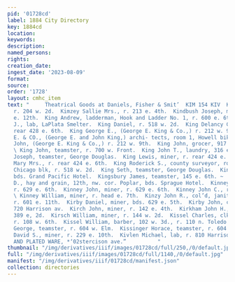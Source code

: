 ```yaml
---
pid: '01728cd'
label: 1884 City Directory
key: 1884cd
location: 
keywords: 
description: 
named_persons: 
rights: 
creation_date: 
ingest_date: '2023-08-09'
format: 
source: 
order: '1728'
layout: cmhc_item
text: "     Theatrical Goods at Daniels, Fisher & Smit’  KIM 154 KIV  Kimball William,
  r. 204 w. 2d.  Kimzey Sallie Mrs., r. 213 e. 4th.  Kindbush Joseph, miner, r. 402
  e. 12th.  King Andrew, ladderman, Hook and Ladder No. 1, r. 600 e. 6th.  King A.
  J., lab, LaPlata Smelter.  King Daniel, r. 518 w. 2d.  King Delancy C., miner, r.
  rear 428 e. 6th.  King George E., (George E. King & Co.,) r. 212 w. 9th.  KING GEORGE
  E. & CO., (George E. and John King,) archi- tects, room 1, Howell bik. . 1  King
  John, (George E. King & Co.,) r. 212 w. 9th.  King John, grocer, 917 n. Poplar.
  \ King John, teamster, r. 700 w. Front.  King John T., laundry, 316 e. 4th.  King
  Joseph, teamster, George Douglas.  King Lewis, miner, r. rear 424 e. 6th.  King
  Mary Mrs., r. rear 424 e. 6th.  King Roderick S., county surveyor, rooms 1 and 5,
  Chicago blk, r. 518 w. 2d.  King Seth, teamster, George Douglas.  King Thomas, miner,
  bds. Grand Pacific Hotel.  Kingsbury James, teamster, 145 e. 6th. ~  Kinnear George
  D., hay and grain, 12th, nw. cor. Poplar, bds. Sprague Hotel.  Kinney Felix, miner,
  r. 629 e. 6th.  Kinney John, miner, r. 629 e. 6th.  Kinney John C., r. 310 e. 7th.
  \ Kinney William, miner, r. head e. 7th.  Kinzy John R., col’d, janitor, P. O.,
  r. 601 e. 11th.  Kirby Daniel, miner, bds. 629 e. 5th.  Kirby John, cabinetmkr,
  720 Harrison av.  Kirch John, miner, r. 142 e. 4th.  Kirkham John H., miner, r.
  389 e, 2d.  Kirsch William, miner, r. 144 w. 2d.  Kissel Charles, clk, Phil Golding,
  r. 108 w. 6th.  Kissel William, barber, 102 w. 3d., r. 110 n. Toledo av.  Kissinger
  George, teamster, r. 604 w. Elm.  Kissinger Horace, teamster, r. 604 w. Elm.  Kistler
  David S., miner, r. 229 e. 10th.  Kivlen Michael, lab, r. 810 Harrison av.  SILVER
  AND PLATED WARE, *‘02stercison ave.”          "
thumbnail: "/img/derivatives/iiif/images/01728cd/full/250,/0/default.jpg"
full: "/img/derivatives/iiif/images/01728cd/full/1140,/0/default.jpg"
manifest: "/img/derivatives/iiif/01728cd/manifest.json"
collection: directories
---
```

